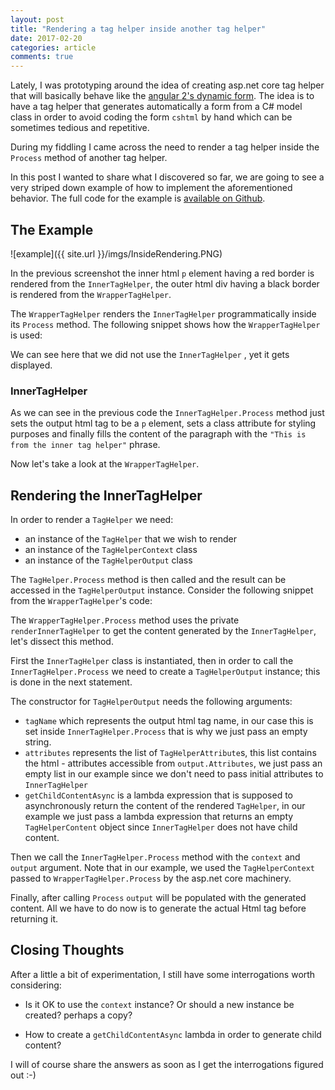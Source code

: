 ```yaml
---
layout: post
title: "Rendering a tag helper inside another tag helper"
date: 2017-02-20
categories: article
comments: true
---
```


Lately, I was prototyping around the idea of creating asp.net core tag helper that will basically behave like the [angular 2's dynamic form](https://angular.io/docs/ts/latest/cookbook/dynamic-form.html). The idea is to have a tag helper that generates automatically a form from a C# model class in order to avoid coding the form `cshtml` by hand which can be sometimes tedious and repetitive.

During my fiddling I came across the need to render a tag helper inside the `Process` method of another tag helper.

In this post I wanted to share what I discovered so far, we are going to see a very striped down example of how to implement the aforementioned behavior.
The full code for the example is [available on Github](https://github.com/MissaouiChedy/RenderingTagHelperInsideAnother).

## The Example

![example]({{ site.url }}/imgs/InsideRendering.PNG)

In the previous screenshot the inner html `p` element having a red border is rendered from the `InnerTagHelper`, the outer html div having a black border is rendered from the `WrapperTagHelper`.

The `WrapperTagHelper` renders the `InnerTagHelper` programmatically inside its `Process` method. The following snippet shows how the `WrapperTagHelper` is used:

<script src="https://gist.github.com/MissaouiChedy/0b3a25991fe8ff84aa5cfad3cab5d338.js"></script>

We can see here that we did not use the `InnerTagHelper` , yet it gets displayed.

### InnerTagHelper
<script src="https://gist.github.com/MissaouiChedy/80410f1ee26a87d5e0cca1f87e4e9a18.js"></script>

As we can see in the previous code the `InnerTagHelper.Process` method just sets the output html tag to be a `p` element, sets a class attribute for styling purposes and finally fills the content of the paragraph with the `"This is from the inner tag helper"` phrase.

Now let's take a look at the `WrapperTagHelper`.

## Rendering the InnerTagHelper

In order to render a `TagHelper` we need:
- an instance of the `TagHelper` that we wish to render
- an instance of the `TagHelperContext` class
- an instance of the `TagHelperOutput` class

The `TagHelper.Process` method is then called and the result can be accessed in the `TagHelperOutput` instance.
Consider the following snippet from the `WrapperTagHelper`'s code:

<script src="https://gist.github.com/MissaouiChedy/3053d1507779fa39d7ecc2b8b58c1a54.js"></script>

The `WrapperTagHelper.Process` method uses the private `renderInnerTagHelper` to get the content generated by the `InnerTagHelper`, let's dissect this method.

First the `InnerTagHelper` class is instantiated, then in order to call the `InnerTagHelper.Process` we need to create a `TagHelperOutput` instance; this is done in the next statement.

The constructor for `TagHelperOutput` needs the following arguments:
- `tagName` which represents the output html tag name, in our case this is set inside `InnerTagHelper.Process` that is why we just pass an empty string.
- `attributes` represents the list of `TagHelperAttribute`s, this list contains the html - attributes accessible from `output.Attributes`, we just pass an empty list in our example since we don't need to pass initial attributes to `InnerTagHelper`
- `getChildContentAsync` is a lambda expression that is supposed to asynchronously return the content of the rendered `TagHelper`, in our example we just pass a lambda expression that returns an empty `TagHelperContent` object since `InnerTagHelper` does not have child content.

Then we call the `InnerTagHelper.Process` method with the `context` and `output` argument. Note that in our example, we used the `TagHelperContext` passed to `WrapperTagHelper.Process` by the asp.net core machinery.

Finally, after calling `Process` `output` will be populated with the generated content. All we have to do now is to generate the actual Html tag before returning it.

## Closing Thoughts

After a little a bit of experimentation, I still have some interrogations worth considering:

- Is it OK to use the `context` instance? Or should a new instance be created? perhaps a copy?

- How to create a `getChildContentAsync` lambda in order to generate child content?

I will of course share the answers as soon as I get the interrogations figured out :-)




